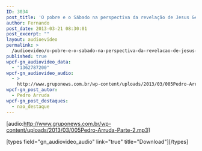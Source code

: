 ```yaml
---
ID: 3034
post_title: 'O pobre e o Sábado na perspectiva da revelação de Jesus &#8211; Parte 2'
author: Fernando
post_date: 2013-03-21 08:30:01
post_excerpt: ""
layout: audioevideo
permalink: >
  /audioevideo/o-pobre-e-o-sabado-na-perspectiva-da-revelacao-de-jesus-parte-2
published: true
wpcf-gn_audiovideo_data:
  - "1362787200"
wpcf-gn_audiovideo_audio:
  - >
    http://www.gruponews.com.br/wp-content/uploads/2013/03/005Pedro-Arruda-Parte-2.mp3
wpcf-gn_post_autor:
  - Pedro Arruda
wpcf-gn_post_destaques:
  - nao_destaque
---
```

[audio:http://www.gruponews.com.br/wp-content/uploads/2013/03/005Pedro-Arruda-Parte-2.mp3]

[types field="gn_audiovideo_audio" link="true" title="Download"][/types]
